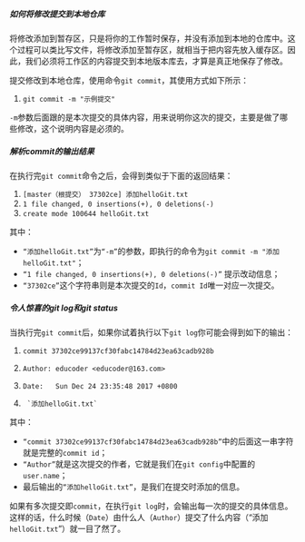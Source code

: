 ##### 如何将修改提交到本地仓库

将修改添加到暂存区，只是将你的工作暂时保存，并没有添加到本地的仓库中。这个过程可以类比写文件，将修改添加至暂存区，就相当于把内容先放入缓存区。因此，我们必须将工作区的内容提交到本地版本库去，才算是真正地保存了修改。

提交修改到本地仓库，使用命令`git commit`，其使用方式如下所示：

1.  `git commit -m "示例提交"`

`-m`参数后面跟的是本次提交的具体内容，用来说明你这次的提交，主要是做了哪些修改，这个说明内容是必须的。

##### 解析commit的输出结果

在执行完`git commit`命令之后，会得到类似于下面的返回结果：

1.  `[master（根提交） 37302ce] 添加helloGit.txt`
2.   `1 file changed, 0 insertions(+), 0 deletions(-)`
3.   `create mode 100644 helloGit.txt`

其中：

-   `“添加helloGit.txt”`为`“-m”`的参数，即执行的命令为`git commit -m "添加helloGit.txt"`；
-   `“1 file changed, 0 insertions(+), 0 deletions(-)”` 提示改动信息；
-   `“37302ce”`这个字符串则是本次提交的`Id`，`commit Id`唯一对应一次提交。

##### 令人惊喜的git log和git status

当执行完`git commit`后，如果你试着执行以下`git log`你可能会得到如下的输出：

1.  `commit 37302ce99137cf30fabc14784d23ea63cadb928b`
2.  `Author: educoder <educoder@163.com>`
3.  `Date:   Sun Dec 24 23:35:48 2017 +0800`

5.      `添加helloGit.txt`

其中：

-   `“commit 37302ce99137cf30fabc14784d23ea63cadb928b”`中的后面这一串字符就是完整的`commit id`；
-   `“Author”`就是这次提交的作者，它就是我们在`git config`中配置的`user.name`；
-   最后输出的`“添加helloGit.txt”`，是我们在提交时添加的信息。

如果有多次提交即`commit`，在执行`git log`时，会输出每一次的提交的具体信息。这样的话，什么时候（`Date`）由什么人（`Author`）提交了什么内容（“添加`helloGit.txt`”）就一目了然了。
